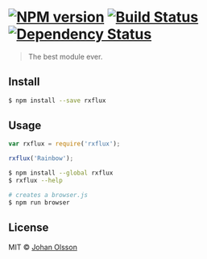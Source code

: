 #  [![NPM version][npm-image]][npm-url] [![Build Status][travis-image]][travis-url] [![Dependency Status][daviddm-image]][daviddm-url]

> The best module ever.


## Install

```sh
$ npm install --save rxflux
```


## Usage

```js
var rxflux = require('rxflux');

rxflux('Rainbow');
```

```sh
$ npm install --global rxflux
$ rxflux --help
```

```sh
# creates a browser.js
$ npm run browser
```


## License

MIT © [Johan Olsson]()


[npm-image]: https://badge.fury.io/js/rxflux.svg
[npm-url]: https://npmjs.org/package/rxflux
[travis-image]: https://travis-ci.org/johan-olsson/rxflux.svg?branch=master
[travis-url]: https://travis-ci.org/johan-olsson/rxflux
[daviddm-image]: https://david-dm.org/johan-olsson/rxflux.svg?theme=shields.io
[daviddm-url]: https://david-dm.org/johan-olsson/rxflux
